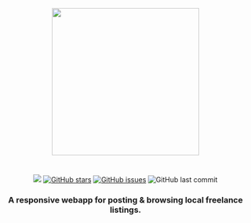 <div align="center">
   <img width="300px" src="https://raw.githubusercontent.com/donjewey/lancer/main/.github/images/logo.png"/>
   <h1></h1>
   <a href="https://github.com/donjewey/lancer"><img src="https://img.shields.io/badge/license-MIT-blue"/></a> <a href="https://github.com/oslabs-    beta/GraphQL-Gate/stargazers"><img alt="GitHub stars" src="https://img.shields.io/github/stars/donjewey/lancer"></a> <a             href="https://github.com/donjewey/lancer/issues"><img alt="GitHub issues" src="https://img.shields.io/github/issues/donjewey/lancer"></a> <img alt="GitHub last commit" src="https://img.shields.io/github/last-commit/donjewey/lancer">

   <h3 align="center"> <strong>A responsive webapp for posting & browsing local freelance listings.</strong></h3>
   </div>
